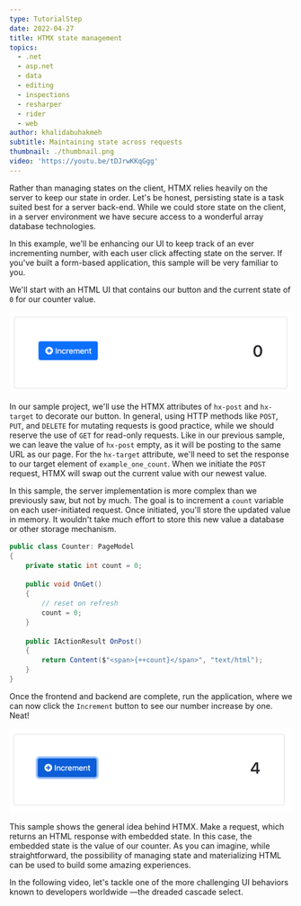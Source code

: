 ```yaml
---
type: TutorialStep
date: 2022-04-27
title: HTMX state management
topics:
  - .net
  - asp.net
  - data
  - editing
  - inspections
  - resharper
  - rider
  - web
author: khalidabuhakmeh
subtitle: Maintaining state across requests
thumbnail: ./thumbnail.png
video: 'https://youtu.be/tDJrwKKqGgg'
---
```


Rather than managing states on the client, HTMX relies heavily on the server to keep our state in order. Let's be honest, persisting state is a task suited best for a server back-end. While we could store state on the client, in a server environment we have secure access to a wonderful array database technologies.

In this example, we'll be enhancing our UI to keep track of an ever incrementing number, with each user click affecting state on the server. If you've built a form-based application, this sample will be very familiar to you.

We'll start with an HTML UI that contains our button and the current state of `0` for our counter value.

![initial UI for HTMX counter sample](initial-ui.png)

In our sample project, we'll use the HTMX attributes of `hx-post` and `hx-target` to decorate our button. In general, using HTTP methods like `POST`, `PUT`, and `DELETE` for mutating requests is good practice, while we should reserve the use of `GET` for read-only requests. Like in our previous sample, we can leave the value of `hx-post` empty, as it will be posting to the same URL as our page. For the `hx-target` attribute, we'll need to set the response to our target element of `example_one_count`. When we initiate the `POST` request, HTMX will swap out the current value with our newest value.

In this sample, the server implementation is more complex than we previously saw, but not by much. The goal is to increment  a `count` variable on each user-initiated request. Once initiated, you'll store the updated value in memory. It wouldn't take much effort to store this new value a database or other storage mechanism.

```csharp
public class Counter: PageModel
{
    private static int count = 0;
    
    public void OnGet()
    {
        // reset on refresh
        count = 0;
    }

    public IActionResult OnPost()
    {
        return Content($"<span>{++count}</span>", "text/html");
    }
}
```

Once the frontend and backend are complete, run the application, where we can now click the `Increment` button to see our number increase by one. Neat!

![completed counter sample with HTMX](completed-count.png)

This sample shows the general idea behind HTMX. Make a request, which returns an HTML response with embedded state. In this case, the embedded state is the value of our counter. As you can imagine, while straightforward, the possibility of managing state and materializing HTML can be used to build some amazing experiences.

In the following video, let's tackle one of the more challenging UI behaviors known to developers worldwide —the dreaded cascade select.
